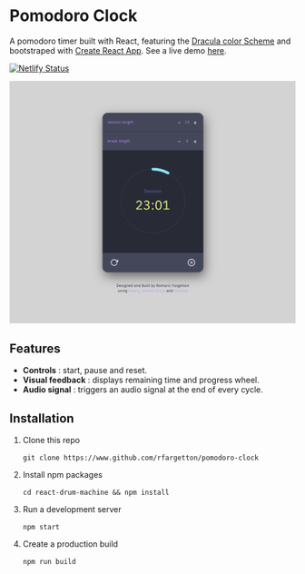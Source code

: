 # Pomodoro Clock

A pomodoro timer built with React, featuring the [Dracula color Scheme](https://github.com/dracula/dracula-theme) and bootstraped with [Create React App](https://github.com/facebook/create-react-app). 
See a live demo [here](https://pomodoro.romaricfargetton.com).

[![Netlify Status](https://api.netlify.com/api/v1/badges/460aa8d4-cdd6-4b4c-8e08-f9e60affcbca/deploy-status)](https://app.netlify.com/sites/affectionate-volhard-57014b/deploys)

![Pomodoro Clok Screenshot](assets/img/pomodoro-clock-screenshot.png)

## Features

- **Controls** : start, pause and reset.
- **Visual feedback** : displays remaining time and progress wheel.
- **Audio signal** : triggers an audio signal at the end of every cycle.

## Installation

1. Clone this repo
    ```
    git clone https://www.github.com/rfargetton/pomodoro-clock
    ``` 
2. Install npm packages
    ```
    cd react-drum-machine && npm install
    ```
3. Run a development server
    ```
    npm start
    ```
4. Create a production build
    ```
    npm run build
    ```
